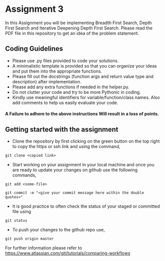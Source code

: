 # Assignment 3
In this Assignment you will be implementing Breadth First Search, Depth First Search and Iterative Deepening Depth First Search.
Please read the PDF file in this repository to get an idea of the problem statement.

## Coding Guidelines
* Please use .py files provided to code your solutions.
* A minimalistic template is provided so that you can organize your ideas and put them into the appropriate functions.
* Please fill out the docstrings (function args and return value type and description) after implementation.
* Please add any extra functions if needed in the helper.py.
* Do not clutter your code and try to be more Pythonic in coding.
* Kindly use meaningful identifiers for variable/function/class names. Also add comments to help us easily evaluate your code.

#### A Failure to adhere to the above instructions Will result in a loss of points.

## Getting started with the assignment
* Clone the repository by first clicking on the green button on the top right to copy the https or ssh link and using the command,
```
git clone <copied link>
```
* Start working on your assignment in your local machine and once you are ready to update your changes on github use the following commands,
```
git add <some-file>
```
```
git commit -m "<give your commit message here within the double quotes>"
```
* It is good practice to often check the status of your staged or committed file using 
```
git status
```
* To push your changes to the github repo use,
```
git push origin master
```

For further information please refer to https://www.atlassian.com/git/tutorials/comparing-workflows
